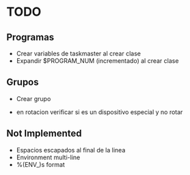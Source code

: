 # TODO

Programas
---
- Crear variables de taskmaster al crear clase
- Expandir $PROGRAM_NUM (incrementado) al crear clase

Grupos
---
- Crear grupo

- en rotacion verificar si es un dispositivo especial y no rotar

## Not Implemented

- Espacios escapados al final de la linea
- Environment multi-line
- %(ENV_)s format
 